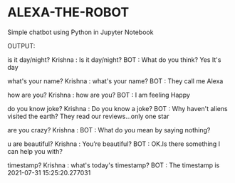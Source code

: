 # ALEXA-THE-ROBOT
Simple chatbot using Python in Jupyter Notebook

OUTPUT:

is it day/night?
Krishna : Is it day/night?
BOT : What do you think? Yes It's day

what's your name?
Krishna : what's your name?
BOT : They call me Alexa

how are you?
Krishna : how are you?
BOT : I am feeling Happy

do you know joke?
Krishna : Do you know a joke?
BOT : Why haven't aliens visited the earth? They read our reviews...only one star

are you crazy?
Krishna : 
BOT : What do you mean by saying nothing?

u are beautiful?
Krishna : You’re beautiful?
BOT : OK.Is there something I can help you with?

timestamp?
Krishna : what's today's timestamp?
BOT : The timestamp is 2021-07-31 15:25:20.277031
